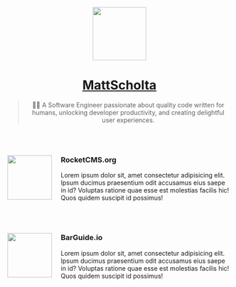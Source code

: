 <div align="center">
  <br>
  <a href="https://barguide.io" target="_blank">
    <img height="120" src="https://mattscholta.com/images/logo.svg" />
  </a>
  <h1>
    <a href="https://mattscholta.com" target="_blank">MattScholta</a>
  </h1>

  <blockquote>
    👨‍💻 A Software Engineer passionate about quality code written for humans, unlocking developer productivity, and creating delightful user experiences.
  </blockquote>
</div>

<br>
<br>

<div style="display: block;">
  <img
    src="https://user-images.githubusercontent.com/545829/157785149-acd735e7-4801-428a-95b5-ba5c930df052.png"
    style="float:left; margin-right: 20px;"
    width="100"
  >
  <div>
    <h3>RocketCMS.org</h3>
    <p>
      Lorem ipsum dolor sit, amet consectetur adipisicing elit. Ipsum ducimus praesentium odit accusamus eius saepe in id? Voluptas ratione quae esse est molestias facilis hic! Quos quidem suscipit id possimus!
    </p>
  </div>
</div>

<br>
<br>

<div>
  <img
    src="https://camo.githubusercontent.com/a149df06208b921089fd0ecdfe985d0787f11b80d787b61ee5b4788f32ee5612/68747470733a2f2f62617267756964652e696f2f696d616765732f6272616e64696e672f62617267756964652d3235362e706e67"
    style="float:left; margin-right: 20px;"
    width="100"
  >
  <div>
    <h3>BarGuide.io</h3>
    <p>
      Lorem ipsum dolor sit, amet consectetur adipisicing elit. Ipsum ducimus praesentium odit accusamus eius saepe in id? Voluptas ratione quae esse est molestias facilis hic! Quos quidem suscipit id possimus!
    </p>
  </div>
</div>
